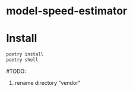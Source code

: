 # model-speed-estimator

# Install
```bash
poetry install
poetry shell
```
#TODO:
1. rename directory "vendor"
